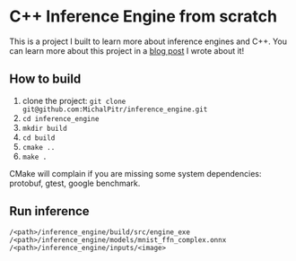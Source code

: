 # C++ Inference Engine from scratch

This is a project I built to learn more about inference engines and C++. You can learn more about this project in a [blog post](https://michalpitr.substack.com/p/build-your-own-inference-engine-from) I wrote about it!

## How to build

1. clone the project: `git clone git@github.com:MichalPitr/inference_engine.git`
2. `cd inference_engine`
3. `mkdir build`
4. `cd build`
5. `cmake ..`
6. `make .`

CMake will complain if you are missing some system dependencies: protobuf, gtest, google benchmark.

## Run inference

`/<path>/inference_engine/build/src/engine_exe /<path>/inference_engine/models/mnist_ffn_complex.onnx /<path>/inference_engine/inputs/<image>`

